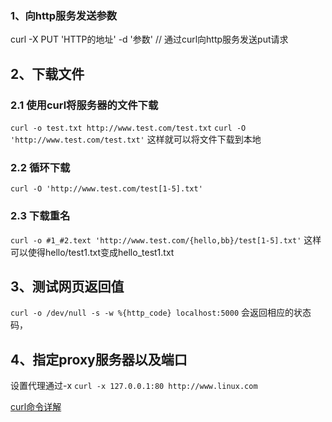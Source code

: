 ### 1、向http服务发送参数
curl -X PUT 'HTTP的地址' -d '参数'   // 通过curl向http服务发送put请求


## 2、下载文件
### 2.1 使用curl将服务器的文件下载
`curl -o test.txt http://www.test.com/test.txt`
`curl -O 'http://www.test.com/test.txt'`   这样就可以将文件下载到本地

### 2.2 循环下载
`curl -O 'http://www.test.com/test[1-5].txt'`

### 2.3 下载重名
`curl -o #1_#2.text 'http://www.test.com/{hello,bb}/test[1-5].txt'`
这样可以使得hello/test1.txt变成hello_test1.txt

## 3、测试网页返回值
`curl -o /dev/null -s -w %{http_code} localhost:5000`
会返回相应的状态码，

## 4、指定proxy服务器以及端口
设置代理通过-x
`curl -x 127.0.0.1:80 http://www.linux.com`

[curl命令详解](https://www.cnblogs.com/duhuo/p/5695256.html)
